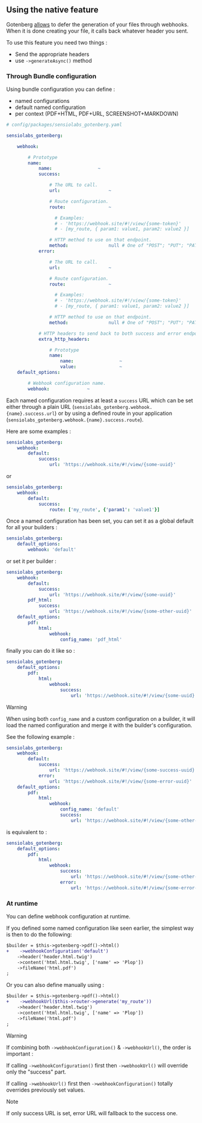 ## Using the native feature

Gotenberg [allows](https://gotenberg.dev/docs/configuration#webhook) to defer the generation of your files through webhooks.
When it is done creating your file, it calls back whatever header you sent.

To use this feature you need two things :
- Send the appropriate headers
- use `->generateAsync()` method

### Through Bundle configuration

Using bundle configuration you can define :
- named configurations
- default named configuration
- per context (PDF+HTML, PDF+URL, SCREENSHOT+MARKDOWN)

```yaml
# config/packages/sensiolabs_gotenberg.yaml

sensiolabs_gotenberg:

    webhook:

        # Prototype
        name:
            name:                 ~
            success:

                # The URL to call.
                url:                  ~

                # Route configuration.
                route:                ~

                  # Examples:
                  # - 'https://webhook.site/#!/view/{some-token}'
                  # - [my_route, { param1: value1, param2: value2 }]

                # HTTP method to use on that endpoint.
                method:               null # One of "POST"; "PUT"; "PATCH"
            error:

                # The URL to call.
                url:                  ~

                # Route configuration.
                route:                ~

                  # Examples:
                  # - 'https://webhook.site/#!/view/{some-token}'
                  # - [my_route, { param1: value1, param2: value2 }]

                # HTTP method to use on that endpoint.
                method:               null # One of "POST"; "PUT"; "PATCH"

            # HTTP headers to send back to both success and error endpoints - default None. https://gotenberg.dev/docs/webhook
            extra_http_headers:

                # Prototype
                name:
                    name:                 ~
                    value:                ~
    default_options:

        # Webhook configuration name.
        webhook:              ~
```

Each named configuration requires at least a `success` URL which can be set either through a plain URL (`sensiolabs_gotenberg.webhook.{name}.success.url`) or by using a defined route in your application (`sensiolabs_gotenberg.webhook.{name}.success.route`).

Here are some examples :

```yaml
sensiolabs_gotenberg:
    webhook:
        default:
            success: 
                url: 'https://webhook.site/#!/view/{some-uuid}'
```
or
```yaml
sensiolabs_gotenberg:
    webhook:
        default:
            success: 
                route: ['my_route', {'param1': 'value1'}]
```

Once a named configuration has been set, you can set it as a global default for all your builders :

```yaml
sensiolabs_gotenberg:
    default_options:
        webhook: 'default'
```

or set it per builder :

```yaml
sensiolabs_gotenberg:
    webhook:
        default:
            success:
                url: 'https://webhook.site/#!/view/{some-uuid}'
        pdf_html:
            success:
                url: 'https://webhook.site/#!/view/{some-other-uuid}'
    default_options:
        pdf:
            html:
                webhook:
                    config_name: 'pdf_html'
```

finally you can do it like so :

```yaml
sensiolabs_gotenberg:
    default_options:
        pdf:
            html:
                webhook:
                    success:
                        url: 'https://webhook.site/#!/view/{some-uuid}'
```

> [!WARNING]  
> When using both `config_name` and a custom configuration on a builder,
> it will load the named configuration and merge it with the builder's configuration.
> 
> See the following example : 

```yaml
sensiolabs_gotenberg:
    webhook:
        default:
            success:
                url: 'https://webhook.site/#!/view/{some-success-uuid}'
            error:
                url: 'https://webhook.site/#!/view/{some-error-uuid}'
    default_options:
        pdf:
            html:
                webhook:
                    config_name: 'default'
                    success:
                        url: 'https://webhook.site/#!/view/{some-other-uuid}'
```

is equivalent to :

```yaml
sensiolabs_gotenberg:
    default_options:
        pdf:
            html:
                webhook:
                    success:
                        url: 'https://webhook.site/#!/view/{some-other-uuid}'
                    error:
                        url: 'https://webhook.site/#!/view/{some-error-uuid}'
```

### At runtime

You can define webhook configuration at runtime.

If you defined some named configuration like seen earlier, the simplest way is then to do the following:

```diff
$builder = $this->gotenberg->pdf()->html()
+    ->webhookConfiguration('default')
    ->header('header.html.twig')
    ->content('html.html.twig', ['name' => 'Plop'])
    ->fileName('html.pdf')
;
```

Or you can also define manually using :

```diff
$builder = $this->gotenberg->pdf()->html()
+    ->webhookUrl($this->router->generate('my_route'))
    ->header('header.html.twig')
    ->content('html.html.twig', ['name' => 'Plop'])
    ->fileName('html.pdf')
;
```

> [!WARNING]  
> If combining both `->webhookConfiguration()` & `->webhookUrl()`, the order is important :
> 
> If calling `->webhookConfiguration()` first then `->webhookUrl()` will override only the "success" part.
> 
> If calling `->webhookUrl()` first then `->webhookConfiguration()` totally overrides previously set values.


> [!NOTE]  
> If only success URL is set, error URL will fallback to the success one.
